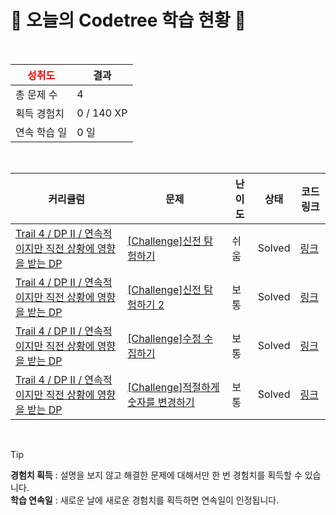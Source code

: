 # 🌲 오늘의 Codetree 학습 현황 🌲

<br />

| <span style="color:red;display:block;text-align:center;"> **성취도**</span> | 결과 |
|---|---|
| 총 문제 수 | 4 |
| 획득 경험치 | 0 / 140 XP |
| 연속 학습 일 | 0 일 |

<br />

|커리큘럼|문제|난이도|상태|코드 링크|
|---|---|---|---|---|
|[Trail 4 / DP II / 연속적이지만 직전 상황에 영향을 받는 DP](https://www.codetree.ai/trail-info/intermediate-low/)|[[Challenge]신전 탐험하기](https://www.codetree.ai/trails/complete/curated-cards/challenge-explore-temple/)|쉬움|Solved|[링크](https://github.com/suyeon-hyeon/codetree-TILs/blob/main/250608/%EC%8B%A0%EC%A0%84%20%ED%83%90%ED%97%98%ED%95%98%EA%B8%B0/explore-temple.cpp)|
|[Trail 4 / DP II / 연속적이지만 직전 상황에 영향을 받는 DP](https://www.codetree.ai/trail-info/intermediate-low/)|[[Challenge]신전 탐험하기 2](https://www.codetree.ai/trails/complete/curated-cards/challenge-explore-temple-2/)|보통|Solved|[링크](https://github.com/suyeon-hyeon/codetree-TILs/blob/main/250608/%EC%8B%A0%EC%A0%84%20%ED%83%90%ED%97%98%ED%95%98%EA%B8%B0%202/explore-temple-2.cpp)|
|[Trail 4 / DP II / 연속적이지만 직전 상황에 영향을 받는 DP](https://www.codetree.ai/trail-info/intermediate-low/)|[[Challenge]수정 수집하기](https://www.codetree.ai/trails/complete/curated-cards/challenge-collect-crystals/)|보통|Solved|[링크](https://github.com/suyeon-hyeon/codetree-TILs/blob/main/250608/%EC%88%98%EC%A0%95%20%EC%88%98%EC%A7%91%ED%95%98%EA%B8%B0/collect-crystals.cpp)|
|[Trail 4 / DP II / 연속적이지만 직전 상황에 영향을 받는 DP](https://www.codetree.ai/trail-info/intermediate-low/)|[[Challenge]적절하게 숫자를 변경하기](https://www.codetree.ai/trails/complete/curated-cards/challenge-change-number-properly/)|보통|Solved|[링크](https://github.com/suyeon-hyeon/codetree-TILs/blob/main/250608/%EC%A0%81%EC%A0%88%ED%95%98%EA%B2%8C%20%EC%88%AB%EC%9E%90%EB%A5%BC%20%EB%B3%80%EA%B2%BD%ED%95%98%EA%B8%B0/change-number-properly.cpp)|


<br />

> [!TIP]
> **경험치 획득** : 설명을 보지 않고 해결한 문제에 대해서만 한 번 경험치를 획득할 수 있습니다.  
> **학습 연속일** : 새로운 날에 새로운 경험치를 획득하면 연속일이 인정됩니다.

